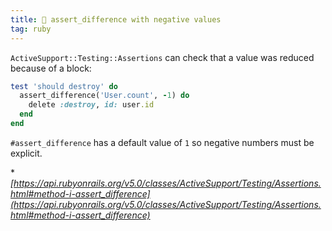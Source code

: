 ```yaml
---
title: 🧮 assert_difference with negative values
tag: ruby
---
```


`ActiveSupport::Testing::Assertions` can check that a value was reduced because of a block:

```ruby
test 'should destroy' do
  assert_difference('User.count', -1) do
    delete :destroy, id: user.id
  end
end
```

`#assert_difference` has a default value of `1` so negative numbers must be explicit.

**[https://api.rubyonrails.org/v5.0/classes/ActiveSupport/Testing/Assertions.html#method-i-assert_difference](https://api.rubyonrails.org/v5.0/classes/ActiveSupport/Testing/Assertions.html#method-i-assert_difference)*
